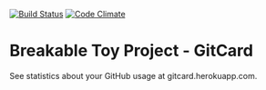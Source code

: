 [![Build Status](https://travis-ci.org/johnkeith/GitCard.svg?branch=master)](https://travis-ci.org/johnkeith/GitCard) [![Code Climate](https://codeclimate.com/github/johnkeith/GitCard.png)](https://codeclimate.com/github/johnkeith/GitCard)

# Breakable Toy Project - GitCard

See statistics about your GitHub usage at gitcard.herokuapp.com. 
